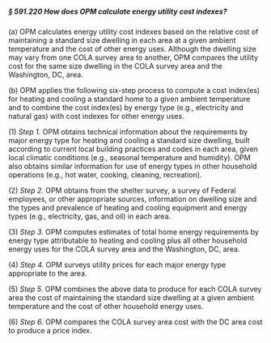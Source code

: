 ##### § 591.220 How does OPM calculate energy utility cost indexes? #####

(a) OPM calculates energy utility cost indexes based on the relative cost of maintaining a standard size dwelling in each area at a given ambient temperature and the cost of other energy uses. Although the dwelling size may vary from one COLA survey area to another, OPM compares the utility cost for the same size dwelling in the COLA survey area and the Washington, DC, area.

(b) OPM applies the following six-step process to compute a cost index(es) for heating and cooling a standard home to a given ambient temperature and to combine the cost index(es) by energy type (e.g., electricity and natural gas) with cost indexes for other energy uses.

(1) *Step 1.* OPM obtains technical information about the requirements by major energy type for heating and cooling a standard size dwelling, built according to current local building practices and codes in each area, given local climatic conditions (e.g., seasonal temperature and humidity). OPM also obtains similar information for use of energy types in other household operations (e.g., hot water, cooking, cleaning, recreation).

(2) *Step 2.* OPM obtains from the shelter survey, a survey of Federal employees, or other appropriate sources, information on dwelling size and the types and prevalence of heating and cooling equipment and energy types (e.g., electricity, gas, and oil) in each area.

(3) *Step 3.* OPM computes estimates of total home energy requirements by energy type attributable to heating and cooling plus all other household energy uses for the COLA survey area and the Washington, DC, area.

(4) *Step 4.* OPM surveys utility prices for each major energy type appropriate to the area.

(5) *Step 5.* OPM combines the above data to produce for each COLA survey area the cost of maintaining the standard size dwelling at a given ambient temperature and the cost of other household energy uses.

(6) *Step 6.* OPM compares the COLA survey area cost with the DC area cost to produce a price index.